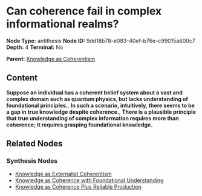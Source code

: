 # Can coherence fail in complex informational realms?

**Node Type:** antithesis
**Node ID:** 9dd18b78-e083-40ef-b76e-c99015a600c7
**Depth:** 4
**Terminal:** No

**Parent:** [Knowledge as Coherentism](knowledge-as-coherentism-synthesis-1288c74f-2fa1-4d7b-b608-d7393ff1d78c.md)

## Content

**Suppose an individual has a coherent belief system about a vast and complex domain such as quantum physics, but lacks understanding of foundational principles.**, **In such a scenario, intuitively, there seems to be a gap in true knowledge despite coherence.**, **There is a plausible principle that true understanding of complex information requires more than coherence; it requires grasping foundational knowledge.**

## Related Nodes

### Synthesis Nodes

- [Knowledge as Externalist Coherentism](knowledge-as-externalist-coherentism-synthesis-1afce084-daae-4175-8769-f493f7299832.md)
- [Knowledge as Coherence with Foundational Understanding](knowledge-as-coherence-with-foundational-understanding-synthesis-870825de-e670-4dfa-80b0-e8196516d0a0.md)
- [Knowledge as Coherence Plus Reliable Production](knowledge-as-coherence-plus-reliable-production-synthesis-8facac31-5425-415e-a2a7-a9cd4eb8fecf.md)
